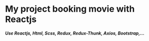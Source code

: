 # My project booking movie with Reactjs
##### Use Reactjs, Html, Scss, Redux, Redux-Thunk, Axios, Bootstrap,...
